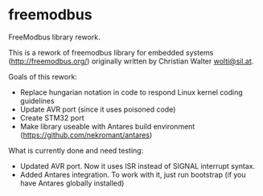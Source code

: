 freemodbus
==========

FreeModbus library rework.

This is a rework of freemodbus library for embedded systems (http://freemodbus.org/) originally written by Christian Walter <wolti@sil.at>.

Goals of this rework:
* Replace hungarian notation in code to respond Linux kernel coding guidelines
* Update AVR port (since it uses poisoned code)
* Create STM32 port
* Make library useable with Antares build environment (https://github.com/nekromant/antares)

What is currently done and need testing:
* Updated AVR port. Now it uses ISR instead of SIGNAL interrupt syntax.
* Added Antares integration. To work with it, just run bootstrap (if you have Antares globally installed)
